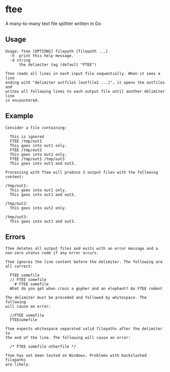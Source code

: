 # ftee
A many-to-many text file splitter written in Go

## Usage
    Usage: ftee [OPTIONS] filepath [filepath ...]
      -h  print this help message.
      -d string
          the delimiter tag (default "FTEE")

    ftee reads all lines in each input file sequentially. When it sees a line
    ending with "delimiter outfile1 [outfile2 ...]", it opens the outfiles and
    writes all following lines to each output file until another delimiter line
    is encountered.

  ## Example
    Consider a file containing:

	  This is ignored
	  FTEE /tmp/out1
	  This goes into out1 only.
	  FTEE /tmp/out2
	  This goes into out2 only.
	  FTEE /tmp/out1 /tmp/out3
	  This goes into out1 and out3.

    Processing with ftee will produce 3 output files with the following content:

    /tmp/out1:
  	  This goes into out1 only.
  	  This goes into out1 and out3.

    /tmp/out2:
  	  This goes into out2 only.

    /tmp/out3:
  	  This goes into out1 and out3.


  ## Errors
	ftee deletes all output files and exits with an error message and a
	non-zero status code if any error occurs.

	ftee ignores the line content before the delimiter. The following are
	all correct:

	  FTEE somefile
	  // FTEE somefile
		# FTEE somefile
	  What do you get when cross a gopher and an elephant? An FTEE rodent

	The delimiter must be preceded and followed by whitespace. The following
	will cause an error:

	  //FTEE somefile
	  FTEEsomefile

	ftee expects whitespace separated valid filepaths after the delimiter to
	the end of the line. The following will cause an error:

	  /* FTEE somefile otherfile */

	ftee has not been tested on Windows. Problems with backslashed filepaths
	are likely.
